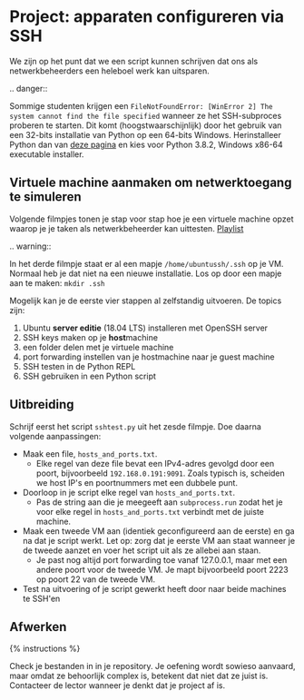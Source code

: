 # Project: apparaten configureren via SSH
We zijn op het punt dat we een script kunnen schrijven dat ons als netwerkbeheerders een heleboel werk kan uitsparen.

.. danger::

   Sommige studenten krijgen een `FileNotFoundError: [WinError 2] The system cannot find the file specified` wanneer ze het SSH-subproces proberen te starten. Dit komt (hoogstwaarschijnlijk) door het gebruik van een 32-bits installatie van Python op een 64-bits Windows. Herinstalleer Python dan van [deze pagina](https://www.python.org/downloads/windows/) en kies voor Python 3.8.2, Windows x86-64 executable installer.

## Virtuele machine aanmaken om netwerktoegang te simuleren
Volgende filmpjes tonen je stap voor stap hoe je een virtuele machine opzet waarop je je taken als netwerkbeheerder kan uittesten.
[Playlist](https://www.youtube.com/playlist?list=PL4cBafvTnZF9OM8RVW5aVzdAWm31nEmMV)

.. warning::

   In het derde filmpje staat er al een mapje `/home/ubuntussh/.ssh` op je VM. Normaal heb je dat niet na een nieuwe installatie. Los op door een mapje aan te maken: `mkdir .ssh`

Mogelijk kan je de eerste vier stappen al zelfstandig uitvoeren. De topics zijn:

1. Ubuntu **server editie** (18.04 LTS) installeren met OpenSSH server
2. SSH keys maken op je **host**machine
3. een folder delen met je virtuele machine
4. port forwarding instellen van je hostmachine naar je guest machine
5. SSH testen in de Python REPL
6. SSH gebruiken in een Python script

## Uitbreiding
Schrijf eerst het script `sshtest.py` uit het zesde filmpje. Doe daarna volgende aanpassingen:

- Maak een file, `hosts_and_ports.txt`.
  - Elke regel van deze file bevat een IPv4-adres gevolgd door een poort, bijvoorbeeld `192.168.0.191:9091`. Zoals typisch is, scheiden we host IP's en poortnummers met een dubbele punt.
- Doorloop in je script elke regel van `hosts_and_ports.txt`.
  - Pas de string aan die je meegeeft aan `subprocess.run` zodat het je voor elke regel in `hosts_and_ports.txt` verbindt met de juiste machine.
- Maak een tweede VM aan (identiek geconfigureerd aan de eerste) en ga na dat je script werkt. Let op: zorg dat je eerste VM aan staat wanneer je de tweede aanzet en voer het script uit als ze allebei aan staan.
  - Je past nog altijd port forwarding toe vanaf 127.0.0.1, maar met een andere poort voor de tweede VM. Je mapt bijvoorbeeld poort 2223 op poort 22 van de tweede VM.
- Test na uitvoering of je script gewerkt heeft door naar beide machines te SSH'en

## Afwerken
{% instructions %}

Check je bestanden in in je repository. Je oefening wordt sowieso aanvaard, maar omdat ze behoorlijk complex is, betekent dat niet dat ze juist is. Contacteer de lector wanneer je denkt dat je project af is.
